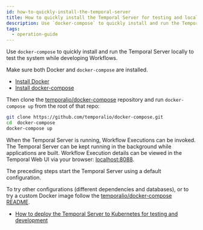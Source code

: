 ```yaml
---
id: how-to-quickly-install-the-temporal-server
title: How to quickly install the Temporal Server for testing and local development
description: Use `docker-compose` to quickly install and run the Temporal Server locally to test the system while developing Workflows.
tags:
  - operation-guide
---
```


Use `docker-compose` to quickly install and run the Temporal Server locally to test the system while developing Workflows.

Make sure both Docker and `docker-compose` are installed.

- [Install Docker](https://docs.docker.com/engine/install)
- [Install docker-compose](https://docs.docker.com/compose/install)

Then clone the [temporalio/docker-compose](https://github.com/temporalio/docker-compose) repository and run `docker-compose up` from the root of that repo:

```bash
git clone https://github.com/temporalio/docker-compose.git
cd  docker-compose
docker-compose up
```

When the Temporal Server is running, Workflow Executions can be invoked.
The Temporal Server can be kept running in the background while applications are built.
Workflow Execution details can be viewed in the Temporal Web UI via your browser: [localhost:8088](http://localhost:8088/).

The preceding steps start the Temporal Server using a default configuration.

To try other configurations (different dependencies and databases), or to try a custom Docker image follow the [temporalio/docker-compose README](https://github.com/temporalio/docker-compose/blob/main/README.md).

- [How to deploy the Temporal Server to Kubernetes for testing and development](/docs/cluster/how-to-deploy-temporal-to-kubernetes-for-testing-and-development)
